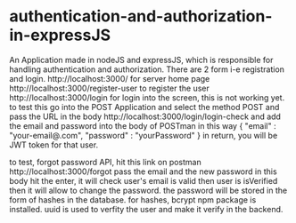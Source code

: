 # authentication-and-authorization-in-expressJS
An Application made in nodeJS and expressJS, which is responsible for handling authentication and authorization. There are 2 form i-e registration and login.
http://localhost:3000/ for server home page
http://localhost:3000/register-user to register the user
http://localhost:3000/login for login into the screen, this is not working yet. to test this go into the POST Application and select the method POST and pass the URL in the body 
http://localhost:3000/login/login-check 
and add the email and password into the body of POSTman in this way
{
    "email" : "your-email@.com",
    "password" : "yourPassword"
}
in return, you will be JWT token for that user.

to test, forgot password API, hit this link on postman http://localhost:3000/forgot
pass the email and the new password in this body
hit the enter, it will check user's email is valid then user is isVerified then it will allow to change the password. the password will be stored in the form of hashes in the database. for hashes, bcrypt npm package is installed. uuid is used to verfity the user and make it verify in the backend.
